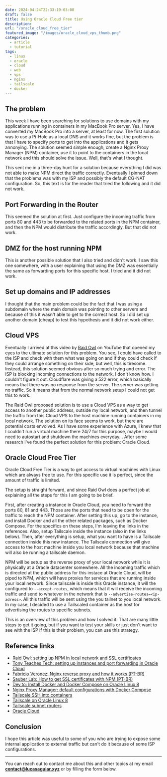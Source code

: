 ```yaml
---
date: 2024-04-24T22:33:19-03:00
draft: false
title: Using Oracle Cloud Free tier
description:
url: "/oracle_cloud_free_tier"
featured_image: "/images/oracle_cloud_vps_thumb.png"
categories:
  - article
  - tutorial
tags:
  - linux
  - oracle
  - cloud
  - web
  - vps
  - nginx
  - tailscale
  - docker
---
```



## The problem

This week I have been searching for solutions to use domains with my applications running in containers in my MacBook Pro server. Yes, I have converted my MacBook Pro into a server, at least for now. The first solution was to use a Pi-Hole as a local DNS and it works fine, but the problem is that I have to specify ports to get into the applications and it gets annonying. The solution seemed simple enough, create a Nginx Proxy Manager (NPM) container, use it to point to the containers in the local network and this should solve the issue. Well, that's what I thought.

This sent me in a three-day hunt for a solution because everything I did was not able to make NPM direct the traffic correctly. Eventually I pinned down that the problema was with my ISP and possibly the default CG-NAT configuration. So, this text is for the reader that tried the following and it did not work.

## Port Forwarding in the Router

This seemed the solution at first. Just configure the incoming traffic from ports 80 and 443 to be forwarded to the related ports in the NPM container, and then the NPM would distribute the traffic accordingly. But that did not work.

## DMZ for the host running NPM

This is another possible solution that I also tried and didn't work. I saw this one somewhere, with a user explaining that using the DMZ was essentially the same as forwarding ports for this specific host. I tried and it did not work.

## Set up domains and IP addresses

I thought that the main problem could be the fact that I was using a subdomain where the main domain was pointing to other servers and because of this it wasn't able to get to the correct host. So I did set up another domain (cheap) to test this hypothesis and it did not work either.

## Cloud VPS

Eventually I arrived at this video by [Raid Owl](https://www.youtube.com/watch?v=2fA6u9eahNw&t=562s&pp=ygUScmFpZCBvd2wgY2xvdWQgdnBz) on YouTube that opened my eyes to the ultimate solution for this problem. You see, I could have called to the ISP and check with them what was going on and if they could check if they could arrange something on their side, but well, this is tiresome. Instead, this solution seemed obvious after so much trying and error. The ISP is blocking incoming connections to the network, I don't know how. I couldn't figure it out. Cloudflare was giving a 522 error, which basically means that there was no response from the server. The server was getting no traffic. So it means that from the normal network setup I could not get this to work.

The Raid Owl proposed solution is to use a Cloud VPS as a way to get access to another public address, outside my local network, and then tunnel the traffic from this Cloud VPS to the host machine running containers in my local network. The solution on its face seems to work, but there are potential costs envolved. As I have some experience with Azure, I knew that I couldn't run a virtual machine there 24/7 for this purpose, maybe I would need to autostart and shutdown the machines everyday... After some research I've found the perfect solution for this problem: Oracle Cloud.

## Oracle Cloud Free Tier

Oracle Cloud Free Tier is a way to get access to virtual machines with Linux which are always free to use. For this specific use it is perfect, since the amount of traffic is limited.

The setup is straight forward, and since Raid Owl does a perfect job at explaining all the steps for this I am going to be brief.

First, after creating a instance in Oracle Cloud, you need to forward the ports 80, 81 and 443. Those are the ports that need to be open for the traffic to reach the NPM container. After setting this up, go to the instance, and install Docker and all the other related packages, such as Docker Compose. For the specifics on these steps, I'm leaving the links in the references. Also, setup Tailscale inside the instance (also in the links below). Then, after everything is setup, what you want to have is a Tailscale connection inside this new instance. The Tailscale connection will give access to the host machine inside you local network because that machine will also be running a tailscale daemon.

NPM will be setup as the reverse proxy of your local network while it is physically at a Oracle datacenter somewhere. All the incoming traffic which is directed at the public address for this instace at Oracle Cloud, will be piped to NPM, which will have proxies for services that are running inside your local network. Since tailscale is inside this Oracle instance, it will the configured to `--accept-routes`, which means that it will receive the incoming traffic and send to whatever in the network that is `--advertise-routes=<ip-adress>`. All this traffic will be sent using the you tailnet to you local network. In my case, I decided to use a Tailscaled container as the host for advertising the routes to specific subnets.

This is an overview of this problem and how I solved it. That are many little steps to get it going, but if you want to test your skills or just don't want to see with the ISP if this is their problem, you can use this strategy.

## Reference links

- [Raid Owl: setting up NPM in local network and SSL certificates](https://www.youtube.com/watch?v=GarMdDTAZJo&t=10s&pp=ygUMcmFpZCBvd2wgdnBz)
- [Tony Teaches Tech: setting up instances and port forwarding in Oracle Cloud](https://www.youtube.com/watch?v=yWVD6qmQrb8)
- [Fabricio Veronez: Nginx reverse proxy and how it works (PT-BR)](https://www.youtube.com/watch?v=bFZurhL14LA)
- [Sauber Lab: How to get SSL certificates with NPM (PT-BR)](https://www.youtube.com/watch?v=SELkrrexIkQ&t=4s)
- [Dev.to: Install Docker and Docker Compose on Oracle Linux 8](https://dev.to/kylejschwartz/install-docker-compose-on-oracle-linux-8-1kb0)
- [Nginx Proxy Manager: default configurations with Docker Compose](https://nginxproxymanager.com/setup/#using-mysql-mariadb-database)
- [Tailscale SSH into containers](https://tailscale.com/learn/ssh-into-docker-container)
- [Tailscale on Oracle Linux 8](https://tailscale.com/kb/1117/install-oracle-linux-8)
- [Tailscale subnet routers](https://tailscale.com/kb/1019/subnets)
- [Oracle Cloud](https://www.oracle.com/br/cloud/sign-in.html)

## Conclusion

I hope this article was useful to some of you who are trying to expose some internal application to external traffic but can't do it because of some ISP configurations.

---
You can reach out to contact me about this and other topics at my email **<contact@lucasaguiar.xyz>** or by filling the form below.
